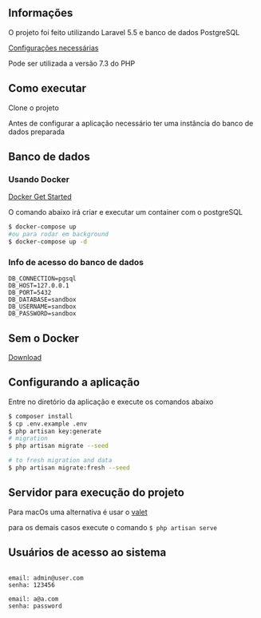 ## Informações 

O projeto foi feito utilizando Laravel 5.5 e banco de dados PostgreSQL   

[Configurações necessárias](https://laravel.com/docs/5.5/installation#server-requirements)

Pode ser utilizada a versão 7.3 do PHP

## Como executar 
Clone o projeto 

Antes de configurar a aplicação necessário ter uma instância do banco de dados preparada 

## Banco de dados
### Usando Docker  
[Docker Get Started ](https://www.docker.com/get-started)

O comando abaixo irá criar e executar um container com o postgreSQL

````bash
$ docker-compose up 
#ou para rodar em background
$ docker-compose up -d  
````
### Info de acesso do banco de dados

```
DB_CONNECTION=pgsql
DB_HOST=127.0.0.1
DB_PORT=5432
DB_DATABASE=sandbox
DB_USERNAME=sandbox
DB_PASSWORD=sandbox
```

## Sem o Docker
[Download](https://www.postgresql.org/download/)


## Configurando a aplicação 

Entre no diretório da aplicação e execute os comandos abaixo

```bash
$ composer install
$ cp .env.example .env
$ php artisan key:generate
# migration 
$ php artisan migrate --seed

# to fresh migration and data  
$ php artisan migrate:fresh --seed
```

## Servidor para execução do projeto
Para macOs uma alternativa é usar o [valet](https://laravel.com/docs/5.5/valet#introduction)

para os demais casos execute o comando 
```$ php artisan serve```  

## Usuários de acesso ao sistema

```

email: admin@user.com
senha: 123456

email: a@a.com
senha: password
```
